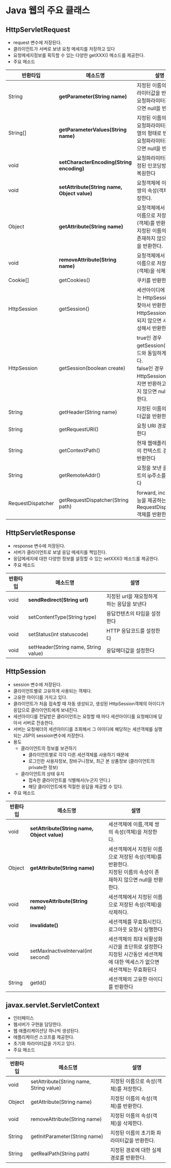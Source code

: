 # Java 웹의 주요 클래스

## HttpServletRequest
- request 변수에 저장된다.
- 클라이언트가 서버로 보낸 요청 메세지를 저장하고 있다
- 요청메세지정보를 획득할 수 있는 다양한 getXXX() 메소드를 제공한다.
- 주요 메소드

| 반환타입 | 메소드명 | 설명 |
| --- | --- | --- |
| String | **getParameter(String name)** | 지정된 이름의 요청파라미터값을 반환한다.<br/>요청파라미터값이 없으면 null을 반환한다 |
| String[] | **getParameterValues(String name)** | 지정된 이름의 모든 요청파라미터값을 배열의 형태로 반환한다<br/>요청파라미터값이 없으면 null을 반환한다 |
| void | **setCharacterEncoding(String encoding)** | 요청파라미터값을 지정된 인코딩방식으로 복원한다 |
| void | **setAttribute(String name, Object value)** | 요청객체에 이름,객체 쌍의 속성(객체)을 저장한다. |
| Object | **getAttribute(String name)** | 요청객체에서 지정된 이름으로 저장된 속성(객체)를 반환한다.<br/>지정된 이름의 속성이 존재하지 않으면 null을 반환한다. |
| void | **removeAttribute(String name)** | 요청객체에서 지정된 이름으로 저장된 속성(객체)을 삭제하다. |
| Cookie[] | getCookies() | 쿠키를 반환한다. |
| HttpSession | getSession() | 세션아이디에 해당하는 HttpSession을 찾아서 반환한다. <br />HttpSession이 검색되지 않으면 새로 생성해서 반환한다. |
| HttpSession | getSession(boolean create) | true인 경우 getSession() 메소드와 동일하게 동작한다.<br />false인 경우 HttpSession이 찾아지면 반환하고,검색되지 않으면 null을 반환한다. | 
| String | getHeader(String name) | 지정된 이름의 요청헤더값을 반환한다 |
| String | getRequestURI() | 요청 URI 경로를 반환한다 |
| String | getContextPath() | 현재 웹애플리케이션의 컨텍스트 경로를 반환한다 |
| String | getRemoteAddr() | 요청을 보낸 클라이언트의 ip주소를 반환한다 |
| RequestDispatcher | getRequestDispatcher(String path) | forward, include 기능을 제공하는 RequestDispatcher객체를 반환한다. |

## HttpServletResponse
- response 변수에 저장된다.
- 서버가 클라이언트로 보낼 응답 메세지를 책임진다.
- 응답메세지에 대한 다양한 정보를 설정할 수 있는 setXXX() 메소드를 제공한다.
- 주요 메소드

| 반환타입 | 메소드명 | 설명 |
| --- | --- | --- |
| void | **sendRedirect(String url)** | 지정된 url을 재요청하게 하는 응답을 보낸다 |
| void | setContentType(String type) | 응답컨텐츠의 타입을 설정한다 |
| void | setStatus(int statuscode) | HTTP 응답코드를 설정한다 |
| void | setHeader(String name, String value) | 응답헤더값을 설정한다 |

## HttpSession
- session 변수에 저장된다.
- 클라이언트별로 고유하게 사용되는 객체다.
- 고유한 아이디를 가지고 있다. 
- 클라이언트가 처음 접속할 때 자동 생성되고, 생성된 HttpSession객체의 아이디가 응답으로 클라이언트에게 보내진다.
- 세션아이디를 전달받은 클라이언트는 요청할 때 마다 세션아이디를 요청헤더에 담아서 서버로 전송한다.
- 서버는 요청헤더의 세션아이디를 조회해서 그 아이디에 해당하는 세션객체를 실행되는 JSP의 sessioin변수에 저장한다.
- 용도
  + 클라이언트의 정보를 보관하기
    * 클라이언트별로 각각 다른 세션객체를 사용하기 때문에 
    * 로그인한 사용자정보, 장바구니정보, 최근 본 상품정보 (클라이언트의 private한 정보)
  + 클라이언트의 상태 유지
    * 접속한 클라이언트를 식별해서(누군지 안다.) 
    * 해당 클라이언트에게 적절한 응답을 제공할 수 있다.
- 주요 메소드

| 반환타입 | 메소드명 | 설명 |
| --- | --- | --- |
| void | **setAttribute(String name, Object value)** | 세션객체에 이름,객체 쌍의 속성(객체)을 저장한다. |
| Object | **getAttribute(String name)** | 세션객체에서 지정된 이름으로 저장된 속성(객체)를 반환한다.<br/>지정된 이름의 속성이 존재하지 않으면 null을 반환한다. |
| void | **removeAttribute(String name)** | 세션객체에서 지정된 이름으로 저장된 속성(객체)을 삭제하다. |
| void | **invalidate()** | 세션객체를 무효화시킨다.<br/>로그아웃 요청시 실행한다 |
| void | setMaxInactiveInterval(int second) | 세션객체의 최대 비활성화 시간을 초단위로 설정한다<br/>지정된 시간동안 세션객체에 대한 엑세스가 없으면 세션객체는 무효화된다 |
| String | getId() | 세션객체의 고유한 아이디를 반환한다 |


## javax.servlet.ServletContext
- 인터페이스
- 웹서버가 구현을 담당한다.
- 웹 애플리케이션당 하나씩 생성된다.
- 애플리케이션 스코프를 제공한다.
- 초기화 파라미터값을 가지고 있다.
- 주요 메소드

| 반환타입 | 메소드명 | 설명 |
| --- | --- | --- |
| void | setAttribute(String name, String value) | 지정된 이름으로 속성(객체)를 저장한다. |
| Object | getAttribute(String name) | 지정된 이름의 속성(객체)를 반환한다. |
| void | removeAttribute(String name) | 지정된 이름의 속성(객체)을 삭제한다. |
| String | getInitParameter(String name) | 지정된 이름의 초기화 파라미터값을 반환한다. |
| String | getRealPath(String path) | 지정된 경로에 대한 실제 경로를 반환한다. |


			
			
			
			




















			
	








			







		
